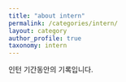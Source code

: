 ```yaml
---
title: "about intern"
permalink: /categories/intern/
layout: category
author_profile: true
taxonomy: intern
---
```


인턴 기간동안의 기록입니다.